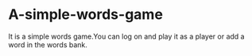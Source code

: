 # A-simple-words-game
It is a simple words game.You can log on and play it as a player or add a word in the words bank.
